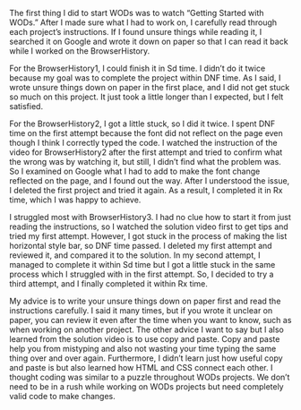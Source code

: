 The first thing I did to start WODs was to watch “Getting Started with WODs.” After I made sure what I had to work on, I carefully read through each project’s instructions. If I found unsure things while reading it, I searched it on Google and wrote it down on paper so that I can read it back while I worked on the BrowserHistory.  
 
For the BrowserHistory1, I could finish it in Sd time.  I didn’t do it twice because my goal was to complete the project within DNF time.  As I said, I wrote unsure things down on paper in the first place, and I did not get stuck so much on this project.  It just took a little longer than I expected, but I felt satisfied.

For the BrowserHistory2, I got a little stuck, so I did it twice.  I spent DNF time on the first attempt because the font did not reflect on the page even though I think I correctly typed the code. I watched the instruction of the video for BrowserHistory2 after the first attempt and tried to confirm what the wrong was by watching it, but still, I didn’t find what the problem was.  So I examined on Google what I had to add to make the font change reflected on the page, and I found out the way.  After I understood the issue, I deleted the first project and tried it again.  As a result, I completed it in Rx time, which I was happy to achieve.            

I struggled most with BrowserHistory3.  I had no clue how to start it from just reading the instructions, so I watched the solution video first to get tips and tried my first attempt.  However, I got stuck in the process of making the list horizontal style bar, so DNF time passed.  I deleted my first attempt and reviewed it, and compared it to the solution.  In my second attempt, I managed to complete it within Sd time but I got a little stuck in the same process which I struggled with in the first attempt.  So, I decided to try a third attempt, and I finally completed it within Rx time.  

My advice is to write your unsure things down on paper first and read the instructions carefully.  I said it many times, but if you wrote it unclear on paper, you can review it even after the time when you want to know, such as when working on another project.  The other advice I want to say but I also learned from the solution video is to use copy and paste.  Copy and paste help you from mistyping and also not wasting your time typing the same thing over and over again.  Furthermore, I didn’t learn just how useful copy and paste is but also learned how HTML and CSS connect each other.  I thought coding was similar to a puzzle throughout WODs projects. We don’t need to be in a rush while working on WODs projects but need completely valid code to make changes. 
